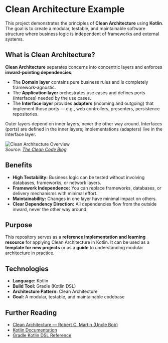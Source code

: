 # Clean Architecture Example

This project demonstrates the principles of **Clean Architecture** using **Kotlin**.
The goal is to create a modular, testable, and maintainable software structure where business logic is independent of frameworks and external systems.

## What is Clean Architecture?

**Clean Architecture** separates concerns into concentric layers and enforces **inward-pointing dependencies**:

* The **Domain layer** contains pure business rules and is completely framework-agnostic.
* The **Application layer** orchestrates use cases and defines ports (interfaces) needed by the use cases.
* The **Interface layer** provides **adapters** (incoming and outgoing) that implement those ports — e.g., web controllers, presenters, persistence repositories.

Outer layers depend on inner layers, never the other way around. Interfaces (ports) are defined in the inner layers; implementations (adapters) live in the Interface layer.

![Clean Architecture Overview](https://blog.cleancoder.com/uncle-bob/images/2012-08-13-the-clean-architecture/CleanArchitecture.jpg)  
*Source: [The Clean Code Blog](https://blog.cleancoder.com/uncle-bob/2012/08/13/the-clean-architecture.html)*


## Benefits

* **High Testability:** Business logic can be tested without involving databases, frameworks, or network layers.
* **Framework Independence:** You can replace frameworks, databases, or delivery mechanisms with minimal effort.
* **Maintainability:** Changes in one layer have minimal impact on others.
* **Clear Dependency Direction:** All dependencies flow from the outside inward, never the other way around.

## Purpose

This repository serves as a **reference implementation and learning resource** for applying Clean Architecture in Kotlin.
It can be used as a **template for new projects** or as a **guide** to understanding modular architecture in practice.

## Technologies

* **Language:** Kotlin
* **Build Tool:** Gradle (Kotlin DSL)
* **Architecture Pattern:** Clean Architecture
* **Goal:** A modular, testable, and maintainable codebase

## Further Reading

* [Clean Architecture — Robert C. Martin (Uncle Bob)](https://blog.cleancoder.com/uncle-bob/2012/08/13/the-clean-architecture.html)
* [Kotlin Documentation](https://kotlinlang.org/docs/home.html)
* [Gradle Kotlin DSL Reference](https://docs.gradle.org/current/userguide/kotlin_dsl.html)